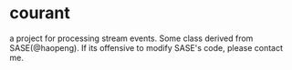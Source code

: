 # courant
a project for processing stream events.   Some class derived from SASE(@haopeng). If its offensive to modify SASE's code, please contact me.
